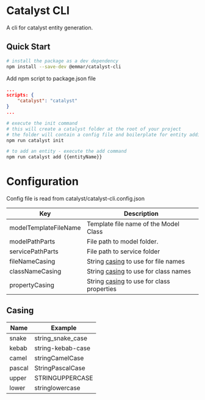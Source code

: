 # Catalyst CLI
A cli for catalyst entity generation.

## Quick Start

```bash
# install the package as a dev dependency
npm install --save-dev @emmar/catalyst-cli
```

Add npm script to package.json file
```json
...
scripts: {
    "catalyst": "catalyst"
}
...
```

```bash
# execute the init command
# this will create a catalyst folder at the root of your project
# the folder will contain a config file and boilerplate for entity additions
npm run catalyst init

# to add an entity - execute the add command
npm run catalyst add {{entityName}}
```

# Configuration

Config file is read from catalyst/catalyst-cli.config.json

| Key                   | Description                                          |
| --------------------- | ---------------------------------------------------- |
| modelTemplateFileName | Template file name of the Model Class                |
| modelPathParts        | File path to model folder.                           |
| servicePathParts      | File path to service folder                          |
| fileNameCasing        | String [casing](#casing) to use for file names       |
| classNameCasing       | String [casing](#casing) to use for class names      |
| propertyCasing        | String [casing](#casing) to use for class properties |

## Casing

| Name   | Example           |
| ------ | ----------------- |
| snake  | string_snake_case |
| kebab  | string-kebab-case |
| camel  | stringCamelCase   |
| pascal | StringPascalCase  |
| upper  | STRINGUPPERCASE   |
| lower  | stringlowercase   |